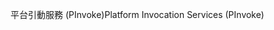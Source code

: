 <span data-ttu-id="01964-101">平台引動服務 (PInvoke)</span><span class="sxs-lookup"><span data-stu-id="01964-101">Platform Invocation Services (PInvoke)</span></span>